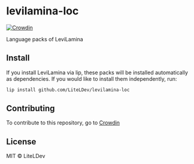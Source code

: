 # levilamina-loc

[![Crowdin](https://badges.crowdin.net/levilamina/localized.svg)](https://crowdin.com/project/levilamina)

Language packs of LeviLamina

## Install

If you install LeviLamina via lip, these packs will be installed automatically as dependencies. If you would like to install them independently, run:

```sh
lip install github.com/LiteLDev/levilamina-loc
```

## Contributing

To contribute to this repository, go to [Crowdin](https://translate.liteldev.com/)

## License

MIT © LiteLDev
